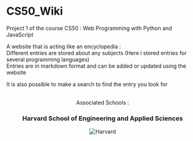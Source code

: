 # CS50_Wiki

Project 1 of the course CS50 : Web Programming with Python and JavaScript

A website that is acting like an encyclopedia  : <br />
Different entries are stored about any subjects (Here i stored entries for several programming languages)<br />
Entries are in markdown format and can be added or updated using the website

It is also possible to make a search to find the entry you look for <br /><br />

<div align="center">
  <p>Associated Schools :</p>
  <h3>Harvard School of Engineering and Applied Sciences</h3>
  <img  alt="Harvard" src="https://online-learning.harvard.edu/sites/default/files/shields/harvard-engineering.png" />
</div>

